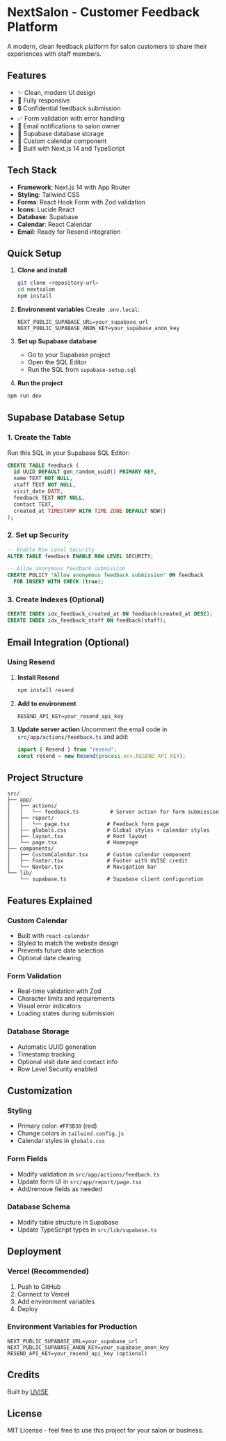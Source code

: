 # NextSalon - Customer Feedback Platform

A modern, clean feedback platform for salon customers to share their experiences with staff members.

## Features

- ✨ Clean, modern UI design
- 📱 Fully responsive
- 🔒 Confidential feedback submission
- ✅ Form validation with error handling
- 📧 Email notifications to salon owner
- 💾 Supabase database storage
- 📅 Custom calendar component
- 🚀 Built with Next.js 14 and TypeScript

## Tech Stack

- **Framework**: Next.js 14 with App Router
- **Styling**: Tailwind CSS
- **Forms**: React Hook Form with Zod validation
- **Icons**: Lucide React
- **Database**: Supabase
- **Calendar**: React Calendar
- **Email**: Ready for Resend integration

## Quick Setup

1. **Clone and install**

   ```bash
   git clone <repository-url>
   cd nextsalon
   npm install
   ```

2. **Environment variables**
   Create `.env.local`:

   ```env
   NEXT_PUBLIC_SUPABASE_URL=your_supabase_url
   NEXT_PUBLIC_SUPABASE_ANON_KEY=your_supabase_anon_key
   ```

3. **Set up Supabase database**

   - Go to your Supabase project
   - Open the SQL Editor
   - Run the SQL from `supabase-setup.sql`

4. **Run the project**

```bash
npm run dev
```

## Supabase Database Setup

### 1. Create the Table

Run this SQL in your Supabase SQL Editor:

```sql
CREATE TABLE feedback (
  id UUID DEFAULT gen_random_uuid() PRIMARY KEY,
  name TEXT NOT NULL,
  staff TEXT NOT NULL,
  visit_date DATE,
  feedback TEXT NOT NULL,
  contact TEXT,
  created_at TIMESTAMP WITH TIME ZONE DEFAULT NOW()
);
```

### 2. Set up Security

```sql
-- Enable Row Level Security
ALTER TABLE feedback ENABLE ROW LEVEL SECURITY;

-- Allow anonymous feedback submission
CREATE POLICY "Allow anonymous feedback submission" ON feedback
  FOR INSERT WITH CHECK (true);
```

### 3. Create Indexes (Optional)

```sql
CREATE INDEX idx_feedback_created_at ON feedback(created_at DESC);
CREATE INDEX idx_feedback_staff ON feedback(staff);
```

## Email Integration (Optional)

### Using Resend

1. **Install Resend**

   ```bash
   npm install resend
   ```

2. **Add to environment**

   ```env
   RESEND_API_KEY=your_resend_api_key
   ```

3. **Update server action**
   Uncomment the email code in `src/app/actions/feedback.ts` and add:
   ```typescript
   import { Resend } from "resend";
   const resend = new Resend(process.env.RESEND_API_KEY);
   ```

## Project Structure

```
src/
├── app/
│   ├── actions/
│   │   └── feedback.ts          # Server action for form submission
│   ├── report/
│   │   └── page.tsx            # Feedback form page
│   ├── globals.css             # Global styles + calendar styles
│   ├── layout.tsx              # Root layout
│   └── page.tsx                # Homepage
├── components/
│   ├── CustomCalendar.tsx      # Custom calendar component
│   ├── Footer.tsx              # Footer with UVISE credit
│   └── Navbar.tsx              # Navigation bar
└── lib/
    └── supabase.ts             # Supabase client configuration
```

## Features Explained

### Custom Calendar

- Built with `react-calendar`
- Styled to match the website design
- Prevents future date selection
- Optional date clearing

### Form Validation

- Real-time validation with Zod
- Character limits and requirements
- Visual error indicators
- Loading states during submission

### Database Storage

- Automatic UUID generation
- Timestamp tracking
- Optional visit date and contact info
- Row Level Security enabled

## Customization

### Styling

- Primary color: `#FF3B30` (red)
- Change colors in `tailwind.config.js`
- Calendar styles in `globals.css`

### Form Fields

- Modify validation in `src/app/actions/feedback.ts`
- Update form UI in `src/app/report/page.tsx`
- Add/remove fields as needed

### Database Schema

- Modify table structure in Supabase
- Update TypeScript types in `src/lib/supabase.ts`

## Deployment

### Vercel (Recommended)

1. Push to GitHub
2. Connect to Vercel
3. Add environment variables
4. Deploy

### Environment Variables for Production

```env
NEXT_PUBLIC_SUPABASE_URL=your_supabase_url
NEXT_PUBLIC_SUPABASE_ANON_KEY=your_supabase_anon_key
RESEND_API_KEY=your_resend_api_key (optional)
```

## Credits

Built by [UVISE](https://uvise.ng)

## License

MIT License - feel free to use this project for your salon or business.
